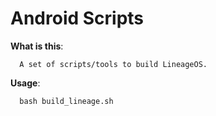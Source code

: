 # Android Scripts

**What is this**:

      A set of scripts/tools to build LineageOS.

**Usage**:

      bash build_lineage.sh
